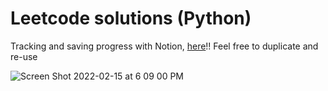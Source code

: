 # Leetcode solutions (Python)
Tracking and saving progress with Notion, [here](https://absorbing-kitchen-6e6.notion.site/751a887acb624538b5f7f500f7cdf944?v=ed51a5c2adce479ca1d7ef92acf97bfb)!! Feel free to duplicate and re-use

![Screen Shot 2022-02-15 at 6 09 00 PM](https://user-images.githubusercontent.com/23439187/154171160-461af9aa-77a3-4bc3-bb8f-d28d63ebbf5e.png)
